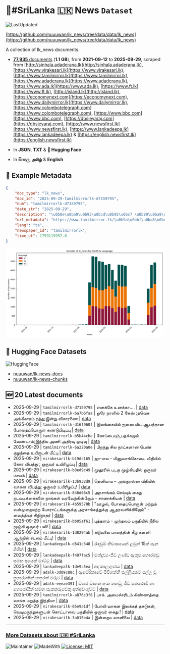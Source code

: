 # 📄#SriLanka 🇱🇰 News `Dataset`

![LastUpdated](https://img.shields.io/badge/last_updated-2025--09--29_10:06:09-green)

[https://github.com/nuuuwan/lk_news/tree/data/data/lk_news](https://github.com/nuuuwan/lk_news/tree/data/data/lk_news)

A collection of lk_news documents.

- [**77,935** documents](https://github.com/nuuuwan/lk_news/tree/data/data/lk_news) (**1.1 GB**), from **2021-09-12** to **2025-09-29**, scraped from [http://sinhala.adaderana.lk](http://sinhala.adaderana.lk), [https://www.virakesari.lk](https://www.virakesari.lk), [https://www.tamilmirror.lk](https://www.tamilmirror.lk), [https://www.adaderana.lk](https://www.adaderana.lk), [https://www.ada.lk](https://www.ada.lk), [https://www.ft.lk](https://www.ft.lk), [http://island.lk](http://island.lk), [https://economynext.com](https://economynext.com), [https://www.dailymirror.lk](https://www.dailymirror.lk), [https://www.colombotelegraph.com](https://www.colombotelegraph.com), [https://www.bbc.com](https://www.bbc.com), [https://dbsjeyaraj.com](https://dbsjeyaraj.com), [https://www.newsfirst.lk](https://www.newsfirst.lk), [https://www.lankadeepa.lk](https://www.lankadeepa.lk) & [https://english.newsfirst.lk](https://english.newsfirst.lk)

- In **JSON**, **TXT** & **🤗 Hugging Face**

- In **සිංහල**, **தமிழ்** & **English**

## 📝 Example Metadata

```json
{
    "doc_type": "lk_news",
    "doc_id": "2025-09-29-tamilmirrorlk-d7159795",
    "num": "tamilmirrorlk-d7159795",
    "date_str": "2025-09-29",
    "description": "\u0b8e\u0ba9\u0b95\u0bcd\u0b95\u0bc7 \u0b89\u0ba9\u0b95\u0bcd\u0b95\u0bbe....",
    "url_metadata": "https://www.tamilmirror.lk/\u0b9a\u0bbf\u0ba8\u0bcd\u0ba4\u0ba9\u0bc8-\u0b9a\u0bbf\u0ba4\u0bcd\u0ba4\u0bbf\u0bb0\u0bae\u0bcd/\u0b8e\u0ba9\u0b95\u0bcd\u0b95\u0bc7-\u0b89\u0ba9\u0b95\u0bcd\u0b95\u0bbe/62-365455",
    "lang": "ta",
    "newspaper_id": "tamilmirrorlk",
    "time_ut": 1759119957.0
}
```

![Chart](https://raw.githubusercontent.com/nuuuwan/lk_news/refs/heads/data/data/lk_news/docs_by_month_and_lang.png)

## 🤗 Hugging Face Datasets

![HuggingFace](https://img.shields.io/badge/-HuggingFace-FDEE21?style=for-the-badge&logo=HuggingFace)

- [nuuuwan/lk-news-docs](https://huggingface.co/datasets/nuuuwan/lk-news-docs)
- [nuuuwan/lk-news-chunks](https://huggingface.co/datasets/nuuuwan/lk-news-chunks)

## 🆕 20 Latest documents

- 2025-09-29 | `tamilmirrorlk-d7159795` | எனக்கே உனக்கா.... | [data](https://github.com/nuuuwan/lk_news/tree/data/data/lk_news/2020s/2025/2025-09-29-tamilmirrorlk-d7159795)
- 2025-09-29 | `tamilmirrorlk-ba7b6faa` | ஒரே நாளில் 2 கேஸ் ;தவெக அங்கீகாரம் ரத்து;இன்று விசாரணை | [data](https://github.com/nuuuwan/lk_news/tree/data/data/lk_news/2020s/2025/2025-09-29-tamilmirrorlk-ba7b6faa)
- 2025-09-29 | `tamilmirrorlk-d16f960f` | இலங்கையில் ஐஸை விட ஆபத்தான போதைப்பொருள் கண்டுபிடிப்பு | [data](https://github.com/nuuuwan/lk_news/tree/data/data/lk_news/2020s/2025/2025-09-29-tamilmirrorlk-d16f960f)
- 2025-09-29 | `tamilmirrorlk-b5b44cbe` | கோப்பையும்,பதக்கமும் வேண்டாம்;இந்திய அணி அதிரடி முடிவு | [data](https://github.com/nuuuwan/lk_news/tree/data/data/lk_news/2020s/2025/2025-09-29-tamilmirrorlk-b5b44cbe)
- 2025-09-29 | `tamilmirrorlk-6a220a0e` | பிறந்து சில நாட்களான பெண் குழந்தை உயிருடன் மீட்பு | [data](https://github.com/nuuuwan/lk_news/tree/data/data/lk_news/2020s/2025/2025-09-29-tamilmirrorlk-6a220a0e)
- 2025-09-29 | `virakesarilk-b19dc165` | ஜா-எல - மினுவாங்கொடை வீதியில் கோர விபத்து ;  ஒருவர் உயிரிழப்பு | [data](https://github.com/nuuuwan/lk_news/tree/data/data/lk_news/2020s/2025/2025-09-29-virakesarilk-b19dc165)
- 2025-09-29 | `virakesarilk-b8ed9c49` | மூதூரில் படகு மூழ்கியதில் ஒருவர் மாயம் | [data](https://github.com/nuuuwan/lk_news/tree/data/data/lk_news/2020s/2025/2025-09-29-virakesarilk-b8ed9c49)
- 2025-09-29 | `virakesarilk-13b932d9` | தெனியாய – அங்குரஸ்ஸ வீதியில் வாகன விபத்து; ஒருவர் உயிரிழப்பு! | [data](https://github.com/nuuuwan/lk_news/tree/data/data/lk_news/2020s/2025/2025-09-29-virakesarilk-13b932d9)
- 2025-09-29 | `virakesarilk-846d66c5` | அரசாங்கம் செய்யும் கைது நடவடிக்கைகளை நாங்கள் வரவேற்கின்றோம் - சாணக்கியன் | [data](https://github.com/nuuuwan/lk_news/tree/data/data/lk_news/2020s/2025/2025-09-29-virakesarilk-846d66c5)
- 2025-09-29 | `virakesarilk-4b59570b` | "ஊழல், போதைப்பொருள் மற்றும் வன்முறையற்ற போராட்டங்களுக்கு அரசாங்கத்துக்கு ஆதரவளிக்கிறோம்" - வைத்தியர் சிறிநாதர் | [data](https://github.com/nuuuwan/lk_news/tree/data/data/lk_news/2020s/2025/2025-09-29-virakesarilk-4b59570b)
- 2025-09-29 | `virakesarilk-bb05af61` | புத்தளம் - முந்தலம் பகுதியில் நீரில் மூழ்கி ஒருவர் பலி! | [data](https://github.com/nuuuwan/lk_news/tree/data/data/lk_news/2020s/2025/2025-09-29-virakesarilk-bb05af61)
- 2025-09-29 | `virakesarilk-1d8294ab` | கடுவலை பாலத்தின் கீழ் களனி ஆற்றில் சடலம் மீட்பு! | [data](https://github.com/nuuuwan/lk_news/tree/data/data/lk_news/2020s/2025/2025-09-29-virakesarilk-1d8294ab)
- 2025-09-29 | `lankadeepalk-d641c348` | රැඳවුම් නිවාසයෙන්  ළමුන් 15ක් පැන ගිහින් | [data](https://github.com/nuuuwan/lk_news/tree/data/data/lk_news/2020s/2025/2025-09-29-lankadeepalk-d641c348)
- 2025-09-29 | `lankadeepalk-f407fac5` | මත්ද්‍රව්‍ය-ජීව උණ්ඩ ඇතුළු හොරබඩු සමඟ අයෙක් මාට්ටු | [data](https://github.com/nuuuwan/lk_news/tree/data/data/lk_news/2020s/2025/2025-09-29-lankadeepalk-f407fac5)
- 2025-09-29 | `lankadeepalk-1de9c5ea` | අද කාලගුණය | [data](https://github.com/nuuuwan/lk_news/tree/data/data/lk_news/2020s/2025/2025-09-29-lankadeepalk-1de9c5ea)
- 2025-09-29 | `adalk-3d09c88c` | ඇමෙරිකාවේ මිචිගන්හි පල්ලියකට එල්ල වූ ප්‍රහාරයකින් හතරක් මරුට | [data](https://github.com/nuuuwan/lk_news/tree/data/data/lk_news/2020s/2025/2025-09-29-adalk-3d09c88c)
- 2025-09-29 | `adalk-eeeae391` | ව්‍යාජ වාහන අංක තහඩු, ජීව පතරොම් හා හෙරොයින් සමඟ සැකකරුවෙකු අත්අඩංගුවට | [data](https://github.com/nuuuwan/lk_news/tree/data/data/lk_news/2020s/2025/2025-09-29-adalk-eeeae391)
- 2025-09-29 | `tamilmirrorlk-a876c3f8` | பாக். அமைச்சரிடம் கிண்ணத்தை வாங்க மறுத்த இந்தியா | [data](https://github.com/nuuuwan/lk_news/tree/data/data/lk_news/2020s/2025/2025-09-29-tamilmirrorlk-a876c3f8)
- 2025-09-29 | `virakesarilk-05e9a1df` | போலி வாகன இலக்கத் தகடுகள், வெடிமருந்துகளுடன் கொட்டாவை பகுதியில் ஒருவர் கைது ! | [data](https://github.com/nuuuwan/lk_news/tree/data/data/lk_news/2020s/2025/2025-09-29-virakesarilk-05e9a1df)
- 2025-09-29 | `virakesarilk-3a015e4a` | இன்றைய வானிலை | [data](https://github.com/nuuuwan/lk_news/tree/data/data/lk_news/2020s/2025/2025-09-29-virakesarilk-3a015e4a)

---

### [More Datasets about 🇱🇰 #SriLanka](https://github.com/nuuuwan/lk_datasets)

![Maintainer](https://img.shields.io/badge/maintainer-nuuuwan-red)
![MadeWith](https://img.shields.io/badge/made_with-python-blue)
[![License: MIT](https://img.shields.io/badge/License-MIT-yellow.svg)](https://opensource.org/licenses/MIT)
